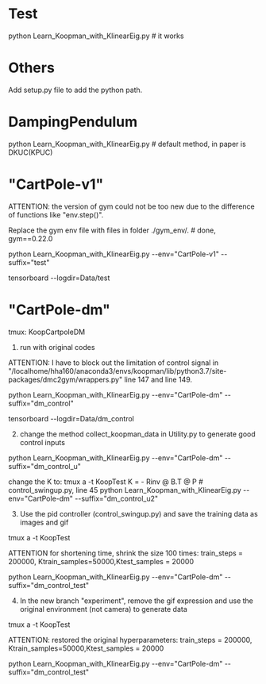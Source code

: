 # Test
python Learn_Koopman_with_KlinearEig.py  # it works

# Others
Add setup.py file to add the python path.

# DampingPendulum
python Learn_Koopman_with_KlinearEig.py  # default method, in paper is DKUC(KPUC)

# "CartPole-v1"
ATTENTION: the version of gym could not be too new due to the difference of functions like "env.step()".

Replace the gym env file with files in folder ./gym_env/.  # done, gym==0.22.0

python Learn_Koopman_with_KlinearEig.py  --env="CartPole-v1" --suffix="test"

tensorboard --logdir=Data/test

# "CartPole-dm"
tmux: KoopCartpoleDM

1. run with original codes

ATTENTION:
I have to block out the limitation of control signal in "/localhome/hha160/anaconda3/envs/koopman/lib/python3.7/site-packages/dmc2gym/wrappers.py" line 147 and line 149.

python Learn_Koopman_with_KlinearEig.py  --env="CartPole-dm" --suffix="dm_control"

tensorboard --logdir=Data/dm_control

2. change the method collect_koopman_data in Utility.py to generate good control inputs

python Learn_Koopman_with_KlinearEig.py  --env="CartPole-dm" --suffix="dm_control_u"

change the K to:
tmux a -t KoopTest
K = - Rinv @ B.T @ P  # control_swingup.py, line 45
python Learn_Koopman_with_KlinearEig.py  --env="CartPole-dm" --suffix="dm_control_u2"

3. Use the pid controller  (control_swingup.py) and save the training data as images and gif

tmux a -t KoopTest

ATTENTION for shortening time, shrink the size 100 times:
train_steps = 200000, Ktrain_samples=50000,Ktest_samples = 20000

python Learn_Koopman_with_KlinearEig.py  --env="CartPole-dm" --suffix="dm_control_test" 

4. In the new branch "experiment", remove the gif expression and use the original environment (not camera) to generate data

tmux a -t KoopTest

ATTENTION: restored the original hyperparameters:
train_steps = 200000, Ktrain_samples=50000,Ktest_samples = 20000


python Learn_Koopman_with_KlinearEig.py  --env="CartPole-dm" --suffix="dm_control_test" 